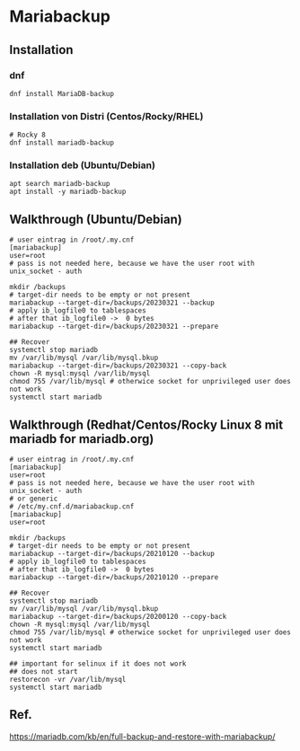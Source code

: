 # Mariabackup 

## Installation 

### dnf 
```
dnf install MariaDB-backup 
```

### Installation von Distri (Centos/Rocky/RHEL)

```
# Rocky 8 
dnf install mariadb-backup 
```

### Installation deb (Ubuntu/Debian) 

```
apt search mariadb-backup 
apt install -y mariadb-backup 
```

## Walkthrough (Ubuntu/Debian)

```
# user eintrag in /root/.my.cnf
[mariabackup]
user=root 
# pass is not needed here, because we have the user root with unix_socket - auth 

mkdir /backups 
# target-dir needs to be empty or not present 
mariabackup --target-dir=/backups/20230321 --backup 
# apply ib_logfile0 to tablespaces 
# after that ib_logfile0 ->  0 bytes 
mariabackup --target-dir=/backups/20230321 --prepare 

## Recover 
systemctl stop mariadb 
mv /var/lib/mysql /var/lib/mysql.bkup 
mariabackup --target-dir=/backups/20230321 --copy-back 
chown -R mysql:mysql /var/lib/mysql
chmod 755 /var/lib/mysql # otherwice socket for unprivileged user does not work
systemctl start mariadb 
```

## Walkthrough (Redhat/Centos/Rocky Linux 8 mit mariadb for mariadb.org)

```
# user eintrag in /root/.my.cnf
[mariabackup]
user=root 
# pass is not needed here, because we have the user root with unix_socket - auth 
# or generic 
# /etc/my.cnf.d/mariabackup.cnf
[mariabackup]
user=root

mkdir /backups 
# target-dir needs to be empty or not present 
mariabackup --target-dir=/backups/20210120 --backup 
# apply ib_logfile0 to tablespaces 
# after that ib_logfile0 ->  0 bytes 
mariabackup --target-dir=/backups/20210120 --prepare 

## Recover 
systemctl stop mariadb 
mv /var/lib/mysql /var/lib/mysql.bkup 
mariabackup --target-dir=/backups/20200120 --copy-back 
chown -R mysql:mysql /var/lib/mysql
chmod 755 /var/lib/mysql # otherwice socket for unprivileged user does not work
systemctl start mariadb 

## important for selinux if it does not work 
## does not start
restorecon -vr /var/lib/mysql 
systemctl start mariadb 
```



## Ref. 
https://mariadb.com/kb/en/full-backup-and-restore-with-mariabackup/
